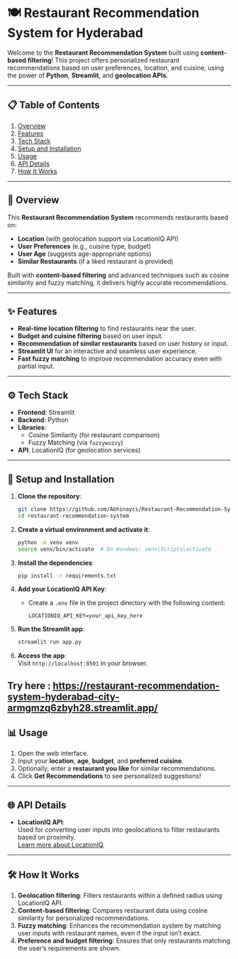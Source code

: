 # 🍽️ Restaurant Recommendation System for Hyderabad

Welcome to the **Restaurant Recommendation System** built using **content-based filtering**! This project offers personalized restaurant recommendations based on user preferences, location, and cuisine, using the power of **Python**, **Streamlit**, and **geolocation APIs**.

---

## 📋 Table of Contents

1. [Overview](#overview)  
2. [Features](#features)  
3. [Tech Stack](#tech-stack)  
4. [Setup and Installation](#setup-and-installation)  
5. [Usage](#usage)  
6. [API Details](#api-details)  
7. [How It Works](#how-it-works)  

---

## 📝 Overview

This **Restaurant Recommendation System** recommends restaurants based on:  
- **Location** (with geolocation support via LocationIQ API)  
- **User Preferences** (e.g., cuisine type, budget)  
- **User Age** (suggests age-appropriate options)  
- **Similar Restaurants** (if a liked restaurant is provided)  

Built with **content-based filtering** and advanced techniques such as cosine similarity and fuzzy matching, it delivers highly accurate recommendations.

---

## ✨ Features

- **Real-time location filtering** to find restaurants near the user.  
- **Budget and cuisine filtering** based on user input.  
- **Recommendation of similar restaurants** based on user history or input.  
- **Streamlit UI** for an interactive and seamless user experience.  
- **Fast fuzzy matching** to improve recommendation accuracy even with partial input.  

---

## ⚙️ Tech Stack

- **Frontend**: Streamlit  
- **Backend**: Python  
- **Libraries**: 
  - Cosine Similarity (for restaurant comparison)
  - Fuzzy Matching (via `fuzzywuzzy`)
- **API**: LocationIQ (for geolocation services)  

---

## 🚀 Setup and Installation

1. **Clone the repository**:  
   ```bash
   git clone https://github.com/Abhinaycs/Restaurant-Recommendation-System-Hyderabad-city.git
   cd restaurant-recommendation-system
   ```

2. **Create a virtual environment and activate it**:  
   ```bash
   python -m venv venv
   source venv/bin/activate  # On Windows: venv\Scripts\activate
   ```

3. **Install the dependencies**:  
   ```bash
   pip install -r requirements.txt
   ```

4. **Add your LocationIQ API Key**:  
   - Create a `.env` file in the project directory with the following content:  
     ```text
     LOCATIONIQ_API_KEY=your_api_key_here
     ```

5. **Run the Streamlit app**:  
   ```bash
   streamlit run app.py
   ```

6. **Access the app**:  
   Visit `http://localhost:8501` in your browser.

**Try here** : https://restaurant-recommendation-system-hyderabad-city-armgmzq6zbyh28.streamlit.app/ 
---

## 📊 Usage

1. Open the web interface.  
2. Input your **location**, **age**, **budget**, and **preferred cuisine**.  
3. Optionally, enter a **restaurant you like** for similar recommendations.  
4. Click **Get Recommendations** to see personalized suggestions!

---

## 🌐 API Details

- **LocationIQ API**:  
  Used for converting user inputs into geolocations to filter restaurants based on proximity.  
  [Learn more about LocationIQ](https://locationiq.com/).

---

## 🛠️ How It Works

1. **Geolocation filtering**: Filters restaurants within a defined radius using LocationIQ API.  
2. **Content-based filtering**: Compares restaurant data using cosine similarity for personalized recommendations.  
3. **Fuzzy matching**: Enhances the recommendation system by matching user inputs with restaurant names, even if the input isn’t exact.  
4. **Preference and budget filtering**: Ensures that only restaurants matching the user’s requirements are shown.

